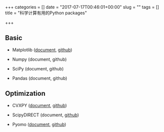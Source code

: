 +++
categories = []
date = "2017-07-17T00:46:01+00:00"
slug = ""
tags = []
title = "科学计算有用的Python packages"

+++


## Basic

* Matplotlib ([document](https://matplotlib.org/contents.html), [github](https://github.com/matplotlib/matplotlib))

* Numpy (document, github)

* SciPy (document, github)
* Pandas (document, github)

## Optimization

* CVXPY ([document](http://www.cvxpy.org/en/latest/tutorial/index.html), [github](https://github.com/cvxgrp/cvxpy))

* ScipyDIRECT (document, [github](https://github.com/andim/scipydirect))

* Pyomo ([document](http://www.pyomo.org/documentation), [github](https://github.com/Pyomo/pyomo))